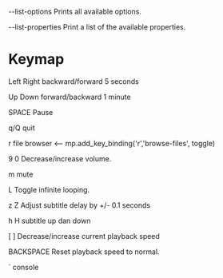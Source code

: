 --list-options
Prints all available options.

--list-properties
Print a list of the available properties.


# Keymap
Left   Right   backward/forward 5 seconds

Up     Down    forward/backward 1 minute

SPACE Pause 

q/Q  quit 
 
r  file browser <-- mp.add_key_binding('r','browse-files', toggle)

9 0 Decrease/increase volume.

m  mute

L Toggle infinite looping.

z Z Adjust subtitle delay by +/- 0.1 seconds

h H subtitle up dan down

[ ] Decrease/increase current playback speed

BACKSPACE Reset playback speed to normal.

` console